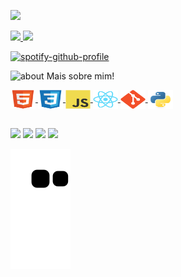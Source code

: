 
<a href="https://www.linkedin.com/in/maxsouzadev/"> <img src="https://c4.wallpaperflare.com/wallpaper/914/641/75/simple-black-minimalism-battery-wallpaper-preview.jpg" />
  
  <img height="150em" src="https://github-readme-stats.vercel.app/api?username=MAXZIN98&show_icons=true&theme=dracula&include_all_commits=true&count_private=true"/>
  
 <img height="150em" src="https://github-readme-stats.vercel.app/api/top-langs/?username=MAXZIN98&layout=compact&langs_count=7&theme=dracula"/>

  [![spotify-github-profile](https://spotify-github-profile.vercel.app/api/view?uid=78buic09azh0aghqtt410l1s4&cover_image=true&theme=natemoo-re&bar_color=53b14f&bar_color_cover=false)](https://www.linkedin.com/in/maxsouzadev/)
  
  
   <img width="45" alt="about" src="https://raw.github.com/elizarov/elizarov/master/about.png">  Mais sobre mim!

<div style="display: inline_block">
  <a href="https://www.linkedin.com/in/maxsouzadev/"> <img align="center" alt="Max-HTML" height="30" width="40" src="https://raw.githubusercontent.com/devicons/devicon/master/icons/html5/html5-original.svg">
  <a href="https://www.linkedin.com/in/maxsouzadev/"> <img align="center" alt="Max-CSS" height="30" width="40" src="https://raw.githubusercontent.com/devicons/devicon/master/icons/css3/css3-original.svg">
  <a href="https://www.linkedin.com/in/maxsouzadev/"> <img align="center" alt="Max-Js" height="30" width="40" src="https://raw.githubusercontent.com/devicons/devicon/master/icons/javascript/javascript-original.svg">
  <a href="https://www.linkedin.com/in/maxsouzadev/"> <img align="center" alt="Max-React" height="30" width="40" src="https://raw.githubusercontent.com/devicons/devicon/master/icons/react/react-original.svg">
  <a href="https://www.linkedin.com/in/maxsouzadev/"> <img align="center" alt="Max-git" height="30" width="40"    src="https://raw.githubusercontent.com/devicons/devicon/master/icons/git/git-original.svg">
  <a href="https://www.linkedin.com/in/maxsouzadev/"> <img align="center" alt="Max-python" height="30" width="40"           src="https://raw.githubusercontent.com/devicons/devicon/master/icons/python/python-original.svg">
</div>
  <br>
  <div style="display: inline_block">
  
  <a href="https://www.instagram.com/maxz_kaua/?hl=pt-br" target="_blank"><img src="https://img.shields.io/badge/-Instagram-%23E4405F?style=for-the-badge&logo=instagram&logoColor=white" target="_blank"></a>
 <a href="https://github.com/MAXZIN98" target="_blank"><img src="https://img.shields.io/badge/Discord-7289DA?style=for-the-badge&logo=discord&logoColor=white" target="_blank"></a> 
  <a href = "mailto:contatomaximinosz82gmail.com"><img src="https://img.shields.io/badge/-Gmail-%23333?style=for-the-badge&logo=gmail&logoColor=white" target="_blank"></a>
  <a href="https://www.linkedin.com/in/max-kau%C3%A3-souza-9bb94a230/" target="_blank"><img src="https://img.shields.io/badge/-LinkedIn-%230077B5?style=for-the-badge&logo=linkedin&logoColor=white" target="_blank"></a> 
  </div>
  
 <a href="https://www.linkedin.com/in/maxsouzadev/"> ![Snake animation](https://github.com/MAXZIN98/MAXZIN98/blob/output/github-contribution-grid-snake.svg)
